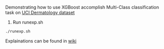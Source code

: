 Demonstrating how to use XGBoost accomplish Multi-Class classification task on [UCI Dermatology dataset](https://archive.ics.uci.edu/ml/datasets/Dermatology)

1. Run runexp.sh
```bash
./runexp.sh
```

Explainations can be found in [wiki](https://github.com/tqchen/xgboost/wiki)

